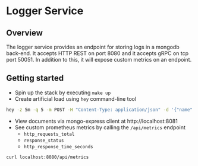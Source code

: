 # Logger Service

## Overview

The logger service provides an endpoint for storing logs in a mongodb back-end. It accepts HTTP REST on port 8080 and it accepts gRPC on tcp port 50051. In addition to this, it will expose custom metrics on an endpoint.

## Getting started

- Spin up the stack by executing `make up`
- Create artificial load using `hey` command-line tool

```bash
hey -z 5m -q 5 -m POST -H "Content-Type: application/json" -d '{"name": "example_log", "data": "this is an example log"}' http://localhost:8080/api/log
```

- View documents via mongo-express client at http://localhost:8081
- See custom prometheus metrics by calling the `/api/metrics` endpoint
  - `http_requests_total`
  - `response_status`
  - `http_response_time_seconds`

```bash
curl localhost:8080/api/metrics 
```

